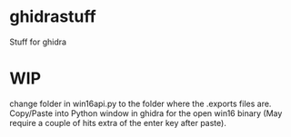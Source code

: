 # ghidrastuff
Stuff for ghidra


WIP
====
change folder in win16api.py to the folder where the .exports files are.
Copy/Paste into Python window in ghidra for the open win16 binary (May require a couple of hits extra of the enter key after paste).
